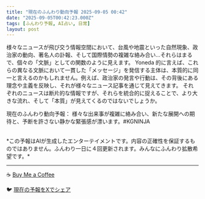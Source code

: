 ```yaml
---
title: "現在のふんわり動向予報 2025-09-05 00:42"
date: "2025-09-05T00:42:23.000Z"
tags: [ふんわり予報, AI占い, 日常]
layout: post
---
```


様々なニュースが飛び交う情報空間において、台風や地震といった自然現象、政治家の動向、著名人の訃報、そして国際情勢の複雑な絡み合い…それらはまるで、個々の「文脈」としての関数のように見えます。  Yoneda 的に言えば、これらの異なる文脈において一貫した「メッセージ」を発信する主体は、本質的に同一と言えるのかもしれません。例えば、政治家の発言や行動は、その背後にある理念や主義を反映し、それが様々なニュース記事を通じて見えてきます。  それぞれのニュースは断片的な情報ですが、それらを統合的に捉えることで、より大きな流れ、そして「本質」が見えてくるのではないでしょうか。


現在のふんわり動向予報：
様々な出来事が複雑に絡み合い、新たな展開への期待と、予断を許さない静かな緊張感が漂います。#KGNINJA

<br>
*この予報はAIが生成したエンターテイメントです。内容の正確性を保証するものではありません。ふんわり一日に４回更新されます。みんなにふんわり拡散希望です。*

---
☕️ [Buy Me a Coffee](https://www.buymeacoffee.com/kgninja)

🐦 [現在の予報をXでシェア](https://twitter.com/intent/tweet?text=%E7%8F%BE%E5%9C%A8%E3%81%AE%E3%81%B5%E3%82%93%E3%82%8F%E3%82%8A%E4%BA%88%E5%A0%B1%3A%20%E3%80%8C%E6%A7%98%E3%80%85%E3%81%AA%E3%83%8B%E3%83%A5%E3%83%BC%E3%82%B9%E3%81%8C%E9%A3%9B%E3%81%B3%E4%BA%A4%E3%81%86%E6%83%85%E5%A0%B1%E7%A9%BA%E9%96%93%E3%81%AB%E3%81%8A%E3%81%84%E3%81%A6%E3%80%81%E5%8F%B0%E9%A2%A8%E3%82%84%E5%9C%B0%E9%9C%87%E3%81%A8%E3%81%84%E3%81%A3%E3%81%9F%E8%87%AA%E7%84%B6%E7%8F%BE%E8%B1%A1%E3%80%81%E6%94%BF%E6%B2%BB%E5%AE%B6%E3%81%AE%E5%8B%95%E5%90%91%E3%80%81%E8%91%97%E5%90%8D%E4%BA%BA%E3%81%AE%E8%A8%83%E5%A0%B1%E3%80%81%E3%81%9D%E3%81%97%E3%81%A6%E5%9B%BD%E9%9A%9B%E6%83%85%E5%8B%A2%E3%81%AE%E8%A4%87%E9%9B%91%E3%81%AA%E7%B5%A1%E3%81%BF%E5%90%88%E3%81%84%E2%80%A6%E3%81%9D%E3%82%8C%E3%82%89%E3%81%AF%E3%81%BE%E3%82%8B%E3%81%A7%E3%80%81%E5%80%8B%E3%80%85%E3%81%AE%E3%80%8C%E6%96%87%E8%84%88%E3%80%8D%E3%81%A8%E3%81%97%E3%81%A6%E3%81%AE%E9%96%A2%E6%95%B0%E3%81%AE%E3%82%88%E3%81%86%E3%81%AB%E8%A6%8B%E3%81%88%E3%81%BE%E3%81%99%E3%80%82%E3%80%8D%23KGNINJA%20%E7%B6%9A%E3%81%8D%E3%81%AF%E3%83%96%E3%83%AD%E3%82%B0%E3%81%A7%EF%BC%81%F0%9F%91%87&url=https%3A%2F%2Fkg-ninja.github.io%2FFunwariyoso%2F)
